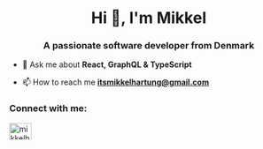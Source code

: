 <h1 align="center">Hi 👋, I'm Mikkel</h1>
<h3 align="center">A passionate software developer from Denmark</h3>

- 💬 Ask me about **React, GraphQL & TypeScript**

- 📫 How to reach me **itsmikkelhartung@gmail.com**

<h3 align="left">Connect with me:</h3>
<p align="left">
<a href="https://linkedin.com/in/mikkelhartung" target="blank"><img align="center" src="https://raw.githubusercontent.com/rahuldkjain/github-profile-readme-generator/master/src/images/icons/Social/linked-in-alt.svg" alt="mikkelhartung" height="30" width="40" /></a>
</p>

